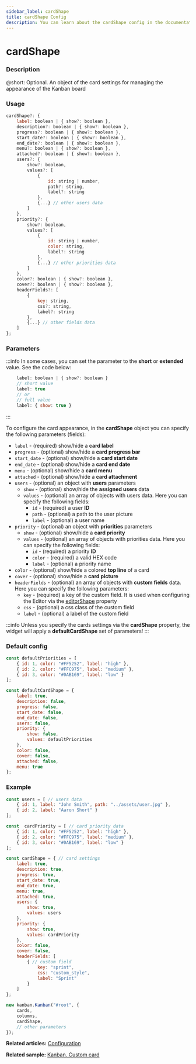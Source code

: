 ```yaml
---
sidebar_label: cardShape
title: cardShape Config
description: You can learn about the cardShape config in the documentation of the DHTMLX JavaScript Kanban library. Browse developer guides and API reference, try out code examples and live demos, and download a free 30-day evaluation version of DHTMLX Kanban.
---
```


# cardShape

### Description

@short: Optional. An object of the card settings for managing the appearance of the Kanban board

### Usage

~~~jsx {}
cardShape?: {
	label: boolean | { show?: boolean },
	description?: boolean | { show?: boolean },
	progress?: boolean | { show?: boolean },
	start_date?: boolean | { show?: boolean },
	end_date?: boolean | { show?: boolean },
	menu?: boolean | { show?: boolean },
	attached?: boolean | { show?: boolean },
	users?: {
		show?: boolean,
		values?: [
			{
				id: string | number,
				path?: string,
				label?: string
			},
			{...} // other users data
		]
	},
	priority?: {
		show?: boolean,
		values?: [
			{
				id: string | number,
				color: string,
				label?: string
			},
			{...} // other priorities data
		]
	},
	color?: boolean | { show?: boolean },
	cover?: boolean | { show?: boolean },
	headerFields?: [
		{
			key: string,
			css?: string,
			label?: string
		},
		{...} // other fields data
	]
};
~~~

### Parameters

:::info
In some cases, you can set the parameter to the **short** or **extended** value. See the code below:

~~~jsx {3,6}
	label: boolean | { show?: boolean }
	// short value
	label: true
	// or
	// full value
	label: { show: true }
~~~
:::

To configure the card appearance, in the **cardShape** object you can specify the following parameters (fields):

- `label` - (required) show/hide a **card label** 
- `progress` - (optional) show/hide a **card progress bar**
- `start_date` - (optional) show/hide a **card start date**
- `end_date` - (optional) show/hide a **card end date**
- `menu` - (optional) show/hide a **card menu**
- `attached` - (optional) show/hide a **card attachment**
- `users` - (optional) an object with **users** parameters
	- `show` - (optional) show/hide the **assigned users** data
	- `values` - (optional) an array of objects with users data. Here you can specify the following fields:
		- `id` - (required) a user **ID** 
		- `path` - (optional) a path to the user picture
		- `label` - (optional) a user name
- `priority` - (optional) an object with **priorities** parameters
	- `show` - (optional) show/hide a **card priority**
	- `values` - (optional) an array of objects with priorities data. Here you can specify the following fields:
		- `id` - (required) a priority **ID** 
		- `color` - (required) a valid HEX code 
		- `label` - (optional) a priority name
- `color` - (optional) show/hide a colored **top line** of a card
- `cover` - (optional) show/hide a **card picture**
- `headerFields` - (optional) an array of objects with **custom fields** data. Here you can specify the following parameters:
	- `key` - (required) a key of the custom field. It is used when configuring the Editor via the [editorShape](../js_kanban_editorshape_config) property 
	- `css` - (optional) a css class of the custom field
	- `label` - (optional) a label of the custom field

:::info
Unless you specify the cards settings via the **cardShape** property, the widget will apply a **defaultCardShape** set of parameters!
:::

### Default config

~~~jsx {}
const defaultPriorities = [
	{ id: 1, color: "#FF5252", label: "high" },
	{ id: 2, color: "#FFC975", label: "medium" },
	{ id: 3, color: "#0AB169", label: "low" }
];

const defaultCardShape = {
	label: true,
	description: false,
	progress: false,
	start_date: false,
	end_date: false,
	users: false,
	priority: {
		show: false,
		values: defaultPriorities
	},
	color: false,
	cover: false,
	attached: false,
	menu: true
};
~~~

### Example

~~~jsx {42}
const users = [ // users data
	{ id: 1, label: "John Smith", path: "../assets/user.jpg" },
	{ id: 2, label: "Aaron Short" }
];

const  cardPriority = [ // card priority data
	{ id: 1, color: "#FF5252", label: "high" },
	{ id: 2, color: "#FFC975", label: "medium" },
	{ id: 3, color: "#0AB169", label: "low" }
];

const cardShape = { // card settings
	label: true,
	description: true,
	progress: true,
	start_date: true,
	end_date: true,
	menu: true,
	attached: true,
	users: {
		show: true,
		values: users
	},
	priority: {
		show: true,
		values: cardPriority
	},
	color: false,
	cover: false,
	headerFields: [
		{ // custom field
			key: "sprint",
			css: "custom_style",
			label: "Sprint"
		}
	]
};

new kanban.Kanban("#root", {
	cards,
	columns,
	cardShape,
	// other parameters
});
~~~

**Related articles:** [Configuration](../../../guides/configuration#cards)

**Related sample:** [Kanban. Custom card](https://snippet.dhtmlx.com/8rhdq81d?mode=wide&text=#kanban)